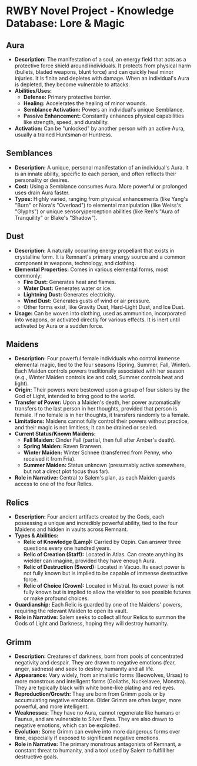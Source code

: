 # RWBY Novel Project - Knowledge Database: Lore & Magic

## Aura
* **Description:** The manifestation of a soul, an energy field that acts as a protective force shield around individuals. It protects from physical harm (bullets, bladed weapons, blunt force) and can quickly heal minor injuries. It is finite and depletes with damage. When an individual's Aura is depleted, they become vulnerable to attacks.
* **Abilities/Uses:**
    * **Defense:** Primary protective barrier.
    * **Healing:** Accelerates the healing of minor wounds.
    * **Semblance Activation:** Powers an individual's unique Semblance.
    * **Passive Enhancement:** Constantly enhances physical capabilities like strength, speed, and durability.
* **Activation:** Can be "unlocked" by another person with an active Aura, usually a trained Huntsman or Huntress.

## Semblances
* **Description:** A unique, personal manifestation of an individual's Aura. It is an innate ability, specific to each person, and often reflects their personality or desires.
* **Cost:** Using a Semblance consumes Aura. More powerful or prolonged uses drain Aura faster.
* **Types:** Highly varied, ranging from physical enhancements (like Yang's "Burn" or Nora's "Overload") to elemental manipulation (like Weiss's "Glyphs") or unique sensory/perception abilities (like Ren's "Aura of Tranquility" or Blake's "Shadow").

## Dust
* **Description:** A naturally occurring energy propellant that exists in crystalline form. It is Remnant's primary energy source and a common component in weapons, technology, and clothing.
* **Elemental Properties:** Comes in various elemental forms, most commonly:
    * **Fire Dust:** Generates heat and flames.
    * **Water Dust:** Generates water or ice.
    * **Lightning Dust:** Generates electricity.
    * **Wind Dust:** Generates gusts of wind or air pressure.
    * Other forms exist, like Gravity Dust, Hard-Light Dust, and Ice Dust.
* **Usage:** Can be woven into clothing, used as ammunition, incorporated into weapons, or activated directly for various effects. It is inert until activated by Aura or a sudden force.

## Maidens
* **Description:** Four powerful female individuals who control immense elemental magic, tied to the four seasons (Spring, Summer, Fall, Winter). Each Maiden controls powers traditionally associated with her season (e.g., Winter Maiden controls ice and cold, Summer controls heat and light).
* **Origin:** Their powers were bestowed upon a group of four sisters by the God of Light, intended to bring good to the world.
* **Transfer of Power:** Upon a Maiden's death, her power automatically transfers to the last person in her thoughts, provided that person is female. If no female is in her thoughts, it transfers randomly to a female.
* **Limitations:** Maidens cannot fully control their powers without practice, and their magic is not limitless; it can be drained or sealed.
* **Current Status/Known Maidens:**
    * **Fall Maiden:** Cinder Fall (partial, then full after Amber's death).
    * **Spring Maiden:** Raven Branwen.
    * **Winter Maiden:** Winter Schnee (transferred from Penny, who received it from Fria).
    * **Summer Maiden:** Status unknown (presumably active somewhere, but not a direct plot focus thus far).
* **Role in Narrative:** Central to Salem's plan, as each Maiden guards access to one of the four Relics.

## Relics
* **Description:** Four ancient artifacts created by the Gods, each possessing a unique and incredibly powerful ability, tied to the four Maidens and hidden in vaults across Remnant.
* **Types & Abilities:**
    * **Relic of Knowledge (Lamp):** Carried by Ozpin. Can answer three questions every one hundred years.
    * **Relic of Creation (Staff):** Located in Atlas. Can create anything its wielder can imagine, provided they have enough Aura.
    * **Relic of Destruction (Sword):** Located in Vacuo. Its exact power is not fully known but is implied to be capable of immense destructive force.
    * **Relic of Choice (Crown):** Located in Mistral. Its exact power is not fully known but is implied to allow the wielder to see possible futures or make profound choices.
* **Guardianship:** Each Relic is guarded by one of the Maidens' powers, requiring the relevant Maiden to open its vault.
* **Role in Narrative:** Salem seeks to collect all four Relics to summon the Gods of Light and Darkness, hoping they will destroy humanity.

## Grimm
* **Description:** Creatures of darkness, born from pools of concentrated negativity and despair. They are drawn to negative emotions (fear, anger, sadness) and seek to destroy humanity and all life.
* **Appearance:** Vary widely, from animalistic forms (Beowolves, Ursas) to more monstrous and intelligent forms (Goliaths, Nuckelavee, Monstra). They are typically black with white bone-like plating and red eyes.
* **Reproduction/Growth:** They are born from Grimm pools or by accumulating negative emotions. Older Grimm are often larger, more powerful, and more intelligent.
* **Weaknesses:** They have no Aura, cannot regenerate like humans or Faunus, and are vulnerable to Silver Eyes. They are also drawn to negative emotions, which can be exploited.
* **Evolution:** Some Grimm can evolve into more dangerous forms over time, especially if exposed to significant negative emotions.
* **Role in Narrative:** The primary monstrous antagonists of Remnant, a constant threat to humanity, and a tool used by Salem to fulfill her destructive goals.